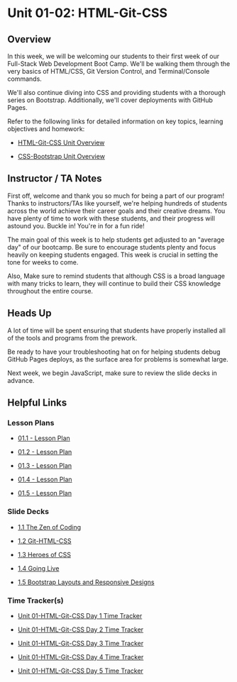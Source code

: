 # Unit 01-02: HTML-Git-CSS

## Overview

In this week, we will be welcoming our students to their first week of our Full-Stack Web Development Boot Camp. We'll be walking them through the very basics of HTML/CSS, Git Version Control, and Terminal/Console commands.

We'll also continue diving into CSS and providing students with a thorough series on Bootstrap. Additionally, we'll cover deployments with GitHub Pages.

Refer to the following links for detailed information on key topics, learning objectives and homework:

  * [HTML-Git-CSS Unit Overview](../../../01-Class-Content/01-HTML-Git-CSS/README.md)

  * [CSS-Bootstrap Unit Overview](../../../01-Class-Content/02-CSS-Bootstrap/README.md)

## Instructor / TA Notes

First off, welcome and thank you so much for being a part of our program! Thanks to instructors/TAs like yourself, we're helping hundreds of students across the world achieve their career goals and their creative dreams. You have plenty of time to work with these students, and their progress will astound you. Buckle in! You're in for a fun ride!

The main goal of this week is to help students get adjusted to an "average day" of our bootcamp. Be sure to encourage students plenty and focus heavily on keeping students engaged. This week is crucial in setting the tone for weeks to come.

Also, Make sure to remind students that although CSS is a broad language with many tricks to learn, they will continue to build their CSS knowledge throughout the entire course.

## Heads Up

A lot of time will be spent ensuring that students have properly installed all of the tools and programs from the prework.

Be ready to have your troubleshooting hat on for helping students debug GitHub Pages deploys, as the surface area for problems is somewhat large.

Next week, we begin JavaScript, make sure to review the slide decks in advance.

## Helpful Links

### Lesson Plans

  * [01.1 - Lesson Plan](01-Day/01-Day-LessonPlan.md)

  * [01.2 - Lesson Plan](02-Day/02-Day-LessonPlan.md)

  * [01.3 - Lesson Plan](03-Day/03-Day-LessonPlan.md)

  * [01.4 - Lesson Plan](04-Day/04-Day-LessonPlan.md)

  * [01.5 - Lesson Plan](05-Day/05-Day-LessonPlan.md)

### Slide Decks

* [1.1 The Zen of Coding](https://docs.google.com/presentation/d/16w9IckM1lvu3L6qATB1XnkJU1bwNnVtQjXJNPfj9lDc/edit?usp=sharing)

* [1.2 Git-HTML-CSS](https://docs.google.com/presentation/d/1-503hnlqNaj-cPjVjq4KA2VyfbDlvcErquBc73qh_ug/edit?usp=sharing)

* [1.3 Heroes of CSS](https://docs.google.com/presentation/d/1KZAUUZv3TfMkQ0WvN3kJejCbm5EZcr9vqVWGM7x_WUA/edit?usp=sharing)

* [1.4 Going Live](https://docs.google.com/presentation/d/1_TFrS_Gy9-wAO3SIHrfpRys7ZRtuVt7PQFoSCslUiEw/edit?usp=sharing)

* [1.5 Bootstrap Layouts and Responsive Designs](https://docs.google.com/presentation/d/1D0UN5gkoBznFUz5RdtTz-PkMuCxaJPqE963ybguOPEc/edit?usp=sharing)

### Time Tracker(s)

  * [Unit 01-HTML-Git-CSS Day 1 Time Tracker](https://docs.google.com/spreadsheets/d/1q6IWOA9IWVEAVZDgITp6uDk0wMDm_yVSHqM6CtPEvSk/edit?usp=sharing)

  * [Unit 01-HTML-Git-CSS Day 2 Time Tracker](https://docs.google.com/spreadsheets/d/17iJQJG14grX0Mj9RAvdFQR5sBv5PgHMhe0VdwNyEF0E/edit?usp=sharing)

  * [Unit 01-HTML-Git-CSS Day 3 Time Tracker](https://docs.google.com/spreadsheets/d/10aVn2TGj08ji_fJ0G2sKhfS7EprRXF2Frvs-9punxN8/edit?usp=sharing)

  * [Unit 01-HTML-Git-CSS Day 4 Time Tracker](https://docs.google.com/spreadsheets/d/1N0ZeL_gR2-W_QwEwyegKS6HJTwqnPrHxnQoXOjRBoVs/edit?usp=sharing)

  * [Unit 01-HTML-Git-CSS Day 5 Time Tracker](https://docs.google.com/spreadsheets/d/1JMOlRLktISQF8jSzqkiUwRXOnoNUDcauwiOtsCH7ufg/edit?usp=sharing)

